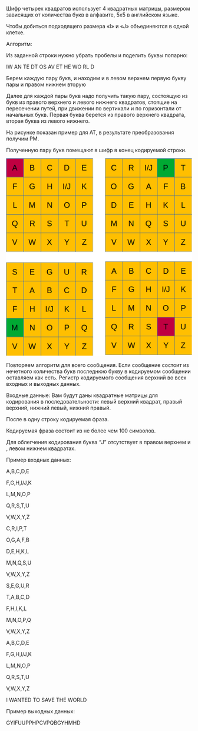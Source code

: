 Шифр четырех квадратов использует 4 квадратных матрицы, размером зависящих от количества букв в алфавите, 5х5 в английском языке.

Чтобы добиться подходящего размера «I» и «J» объединяются в одной клетке. 

Алгоритм: 

Из заданной строки нужно убрать пробелы и поделить буквы попарно:

IW AN TE DT OS AV ET HE WO RL D

Берем каждую пару букв, и находим и в левом верхнем первую букву пары и правом нижнем вторую

Далее для каждой пары букв надо получить такую пару, состоящую из букв из правого верхнего и левого нижнего квадратов, стоящие на пересечении путей, при движении по вертикали и по горизонтали от начальных букв. Первая буква берется из правого верхнего квадрата, вторая буква из левого нижнего.

На рисунке показан пример для AT, в результате преобразования получим PM.

Полученную пару букв помещают в шифр в конец кодируемой строки. 

![](../img/t8i1.png)

Повторяем алгоритм для всего сообщения. Если сообщение состоит из нечетного количества букв последнюю букву в кодируемом сообщении оставляем как есть. Регистр кодируемого сообщения верхний во всех входных и выходных данных. 

Входные данные: Вам будут даны квадратные матрицы для кодирования в последовательности: левый верхний квадрат, правый верхний, нижний левый, нижний правый. 

После в одну строку кодируемая фраза. 

Кодируемая фраза состоит из не более чем 100 символов. 

Для облегчения кодирования буква “J” отсутствует в правом верхнем и , левом нижнем квадратах.

Пример входных данных:

A,B,C,D,E

F,G,H,I/J,K

L,M,N,O,P

Q,R,S,T,U

V,W,X,Y,Z

C,R,I,P,T

O,G,A,F,B

D,E,H,K,L

M,N,Q,S,U

V,W,X,Y,Z

S,E,G,U,R

T,A,B,C,D

F,H,I,K,L

M,N,O,P,Q

V,W,X,Y,Z

A,B,C,D,E

F,G,H,I/J,K

L,M,N,O,P

Q,R,S,T,U

V,W,X,Y,Z

I WANTED TO SAVE THE WORLD

Пример выходных данных:

GYIFUUPPHPCVPQBGYHMHD